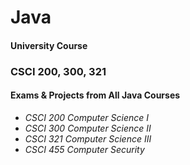 # Java

<h4>University Course</h4>
<h3>CSCI 200, 300, 321</h3>
<h4>Exams & Projects from All Java Courses</h4>
  <ul>
    <li><i> CSCI 200 Computer Science I</i></li>
    <li><i> CSCI 300 Computer Science II</i></li>
    <li><i> CSCI 321 Computer Science III</i></li>
    <li><i> CSCI 455 Computer Security</i></li>
  </ul>
  
